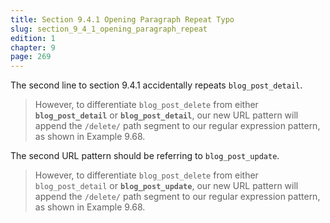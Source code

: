 ```yaml
---
title: Section 9.4.1 Opening Paragraph Repeat Typo
slug: section_9_4_1_opening_paragraph_repeat
edition: 1
chapter: 9
page: 269
---
```

The second line to section 9.4.1 accidentally repeats `blog_post_detail`.

> However, to differentiate `blog_post_delete` from either
  **`blog_post_detail`** or **`blog_post_detail`**, our new URL pattern
  will append the `/delete/` path segment to our regular expression
  pattern, as shown in Example 9.68.

The second URL pattern should be referring to `blog_post_update`.

> However, to differentiate `blog_post_delete` from either
  `blog_post_detail` or **`blog_post_update`**, our new URL pattern
  will append the `/delete/` path segment to our regular expression
  pattern, as shown in Example 9.68.
